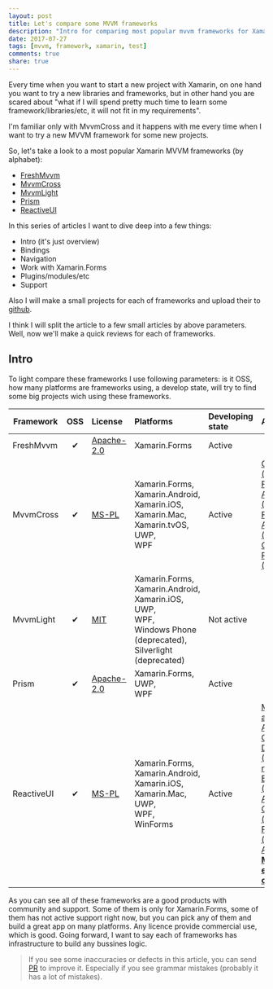```yaml
---
layout: post
title: Let's compare some MVVM frameworks
description: "Intro for comparing most popular mvvm frameworks for Xamarin."
date: 2017-07-27
tags: [mvvm, framework, xamarin, test]
comments: true
share: true
---
```


Every time when you want to start a new project with Xamarin, on one hand you want to try a new libraries and frameworks, but in other hand you are scared about "what if I will spend pretty much time to learn some framework/libraries/etc, it will not fit in my requirements".

I'm familiar only with MvvmCross and it happens with me every time when I want to try a new MVVM framework for some new projects.

So, let's take a look to a most popular Xamarin MVVM frameworks (by alphabet):

- [FreshMvvm](https://github.com/rid00z/FreshMvvm)
- [MvvmCross](https://github.com/MvvmCross/MvvmCross)
- [MvvmLight](http://www.mvvmlight.net/)
- [Prism](https://github.com/PrismLibrary/Prism)
- [ReactiveUI](https://github.com/reactiveui/ReactiveUI)

In this series of articles I want to dive deep into a few things:

- Intro (it's just overview)
- Bindings
- Navigation
- Work with Xamarin.Forms
- Plugins/modules/etc
- Support

Also I will make a small projects for each of frameworks and upload their to [github](https://github.com/g0rdan/MvvmFrameworksTests).

I think I will split the article to a few small articles by above parameters. Well, now we'll make a quick reviews for each of frameworks.

## Intro

To light compare these frameworks I use following parameters: is it OSS, how many platforms are frameworks using, a develop state, will try to find some big projects wich using these frameworks.

| Framework | OSS | License | Platforms | Developing state | Apps |
|-----------|:-------------:|:------|:------|:------|:---|
| FreshMvvm  |  &#10004; | [Apache-2.0](https://github.com/rid00z/FreshMvvm/blob/master/LICENSE) | Xamarin.Forms | Active 
| MvvmCross  |    &#10004;   |   [MS-PL](https://github.com/MvvmCross/MvvmCross/blob/develop/LICENSE)| Xamarin.Forms, <br> Xamarin.Android, <br> Xamarin.iOS, <br> Xamarin.Mac, <br> Xamarin.tvOS, <br> UWP, <br> WPF | Active | [CodeHub (iOS)](http://codehub-app.com/) <br> [Fish Angler (Android)](https://play.google.com/store/apps/details?id=com.fishangler.fishangler&pcampaignid=MKT-Other-global-all-co-prtnr-py-PartBadge-Mar2515-1) <br> [Fish Angler (iOS)](https://itunes.apple.com/us/app/fish-angler-fishing-reports-forecast-logbook/id1073941118?mt=8) <br> [Caledos Runner (Android)](https://play.google.com/store/apps/details?id=com.caledoslab.runner&pcampaignid=MKT-Other-global-all-co-prtnr-py-PartBadge-Mar2515-1)
| MvvmLight  | &#10004; |    [MIT](https://mvvmlight.codeplex.com/license) | Xamarin.Forms, <br> Xamarin.Android, <br> Xamarin.iOS, <br> UWP, <br> WPF, <br> Windows Phone (deprecated), <br> Silverlight (deprecated) | Not active
| Prism      | &#10004; |    [Apache-2.0](https://github.com/PrismLibrary/Prism/blob/master/LICENSE) | Xamarin.Forms, <br> UWP, <br> WPF | Active
| ReactiveUI | &#10004; |    [MS-PL](https://github.com/reactiveui/ReactiveUI/blob/develop/LICENSE) | Xamarin.Forms, <br> Xamarin.Android, <br> Xamarin.iOS, <br> Xamarin.Mac, <br> UWP, <br> WPF, <br> WinForms | Active | [Mimo (iOS and Android)](https://getmimo.com/) <br> [Github Desktop (Windows)](https://getmimo.com/) <br> [nonlinear](http://www.nonlinear.com/) <br> [Espera (WPF and Android)](http://getespera.com/) <br> [CodeHub (iOS)](http://codehub-app.com/) <br> [PdrMobile (iOS and Android)](https://pdrmobile.com/) <br> **[More example on GitHub](https://github.com/reactiveui/ReactiveUI/issues/979)**

As you can see all of these frameworks are a good products with community and support. Some of them is only for Xamarin.Forms, some of them has not active support right now, but you can pick any of them and build a great app on many platforms. Any licence provide commercial use, which is good. Going forward, I want to say each of frameworks has infrastructure to build any bussines logic.

> If you see some inaccuracies or defects in this article, you can send [PR](https://github.com/g0rdan/g0rdan.github.io) to improve it. Especially if you see grammar mistakes (probably it has a lot of mistakes).